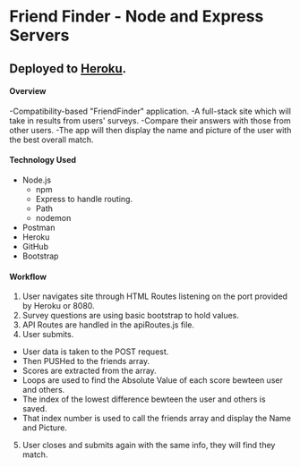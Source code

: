 # Friend Finder - Node and Express Servers

## Deployed to [Heroku](https://aqueous-crag-80432.herokuapp.com/).

#### Overview
-Compatibility-based "FriendFinder" application.
-A full-stack site which will take in results from users' surveys. 
-Compare their answers with those from other users. 
-The app will then display the name and picture of the user with the best overall match.

#### Technology Used
* Node.js
  * npm
  * Express to handle routing. 
  * Path
  * nodemon
* Postman
* Heroku
* GitHub
* Bootstrap

#### Workflow
1. User navigates site through HTML Routes listening on the port provided by Heroku or 8080.
2. Survey questions are using basic bootstrap to hold values.
3. API Routes are handled in the apiRoutes.js file. 
4. User submits.
  - User data is taken to the POST request.
  - Then PUSHed to the friends array.
  - Scores are extracted from the array.
  - Loops are used to find the Absolute Value of each score bewteen user and others.
  - The index of the lowest difference bewteen the user and others is saved.
  - That index number is used to call the friends array and display the Name and Picture.
5. User closes and submits again with the same info, they will find they match.